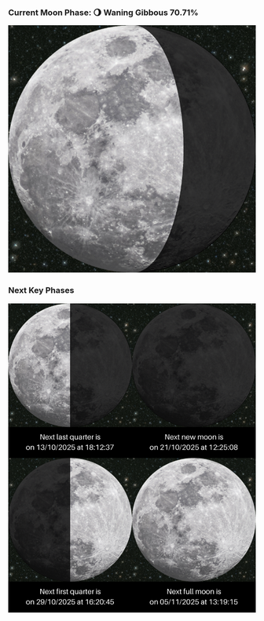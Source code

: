 ### Current Moon Phase: 🌖 Waning Gibbous 70.71%
![Moon Phase](moonphase.png)
### Next Key Phases
![Gallery](gallery.png)
